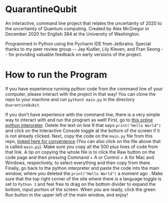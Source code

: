 # QuarantineQubit
An interactive, command line project that relates the uncertainty of 2020 to the uncertainty of Quantum computing. 
Created by Alex McGregor in December 2020 for English 384 at the University of Washington. 

Programmed in Python using the Pycharm IDE from Jetbrains. Special thanks to my peer review group -- Jay Kudler, Lily 
Kleven, and Fran Seong -- for providing valuable feedback on early versions of the project. 
# How to run the Program
If you have experience running python code from the command line of your computer, please interact with the project 
in that way! You can clone the repo to your machine and run `python3 main.py` in the directory `QuarantineQubit`. 

If you don't have experience with the command line, there is a very simple way to interact with and run the program as 
well! First, go to [this online python interpreter](https://www.onlinegdb.com/online_python_compiler). Delete the 
text on line 9 that says `print("Hello World")` and click on the Interactive Console toggle at the bottom of the 
screen if it is not already clicked. Next, copy the code on the `main.py` file from this repo, [linked here for 
convenience](https://github.com/alexmcgr/QuarantineQubit/blob/main/main.py) (You can also click on the file above 
that is called `main.py`). Make sure you copy all the 500 plus lines of code from that link. A tip on copying 
the whole file is to click the Raw button on the code page and then pressing Command + A or Control + A for Mac 
and Windows, respectively, to select everything and then copy from there. Finally, go back to the 
python interpreter and paste the code into the main window, where you deleted the `print("Hello World")` a moment ago
. Make sure that the top right corner of the site where there is a language toggle is set to `Python 3` and feel free
 to drag on the bottom divider to expand the bottom, input portion of the screen. When you are ready, click the green
  Run button in the upper left of the main window, and enjoy!